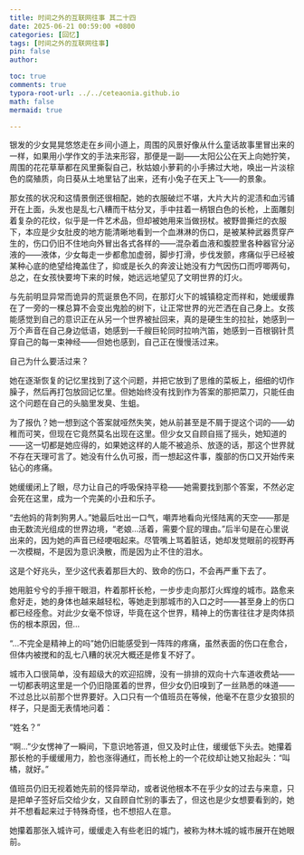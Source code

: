 ```yaml
---
title: 时间之外的互联网往事 其二十四
date: 2025-06-21 00:59:00 +0800
categories: [回忆]
tags: [时间之外的互联网往事]
pin: false
author: 

toc: true
comments: true
typora-root-url: ../../ceteaonia.github.io
math: false
mermaid: true

---
```


银发的少女晃晃悠悠走在乡间小道上，周围的风景好像从什么童话故事里冒出来的一样，如果用小学作文的手法来形容，那便是一副——太阳公公在天上向她狞笑，周围的花花草草都在风里撕裂自己，秋姑娘小萝莉的小手拂过大地，唤出一片淡棕色的腐殖质，向日葵从土地里钻了出来，还有小兔子在天上飞——的景象。

那女孩的状况和这情景倒还很相配，她的衣服破烂不堪，大片大片的泥渍和血污铺开在上面，头发也是乱七八糟而干枯分叉，手中拄着一柄银白色的长枪，上面雕刻着复杂的花纹，似乎是一件艺术品，但却被她用来当做拐杖。被野兽撕烂的衣服下，本应是少女肚皮的地方能清晰地看到一个血淋淋的伤口，是被某种武器贯穿产生的，伤口仍旧不住地向外冒出各式各样的——混杂着血液和腹腔里各种器官分泌液的——液体，少女每走一步都愈加虚弱，脚步打滑，步伐发颤，疼痛似乎已经被某种心底的绝望给掩盖住了，抑或是长久的奔波让她没有力气因伤口而哼唧两句，总之，在女孩快要垮下来的时候，她远远地望见了文明世界的灯火。

与先前明显异常而诡异的荒诞景色不同，在那灯火下的城镇稳定而祥和，她缓缓靠在了一旁的一棵总算不会变出鬼脸的树下，让正常世界的光芒洒在自己身上。女孩能感觉到自己的意识正在从另一个世界被扯回来，真的是硬生生的拉扯，她感到一万个声音在自己身边低语，她感到一千艘巨轮同时拉响汽笛，她感到一百根钢针贯穿自己的每一束神经——但她也感到，自己正在慢慢活过来。

自己为什么要活过来？

她在逐渐恢复的记忆里找到了这个问题，并把它放到了思维的菜板上，细细的切作臊子，然后再打包放回记忆里。但她始终没有找到作为答案的那把菜刀，只能任由这个问题在自己的头脑里发臭、生蛆。

为了报仇？她一想到这个答案就哑然失笑，她从前甚至是不屑于提这个词的——幼稚而可笑，但现在它竟然莫名出现在这里。但少女又自顾自摇了摇头，她知道的——这一切都是她应得的，如果她这样的人能不被追杀、放逐的话，那这个世界就不存在天理可言了。她没有什么仇可报，而一想起这件事，腹部的伤口又开始传来钻心的疼痛。

她缓缓闭上了眼，尽力让自己的呼吸保持平稳——她需要找到那个答案，不然必定会死在这里，成为一个完美的小丑和乐子。

“去他妈的背刺狗男人。”她最后吐出一口气，嘲弄地看向光怪陆离的天空——那是由无数流光组成的世界边境，“老娘…活着，需要个屁的理由。”后半句是在心里说出来的，因为她的声音已经哽咽起来。尽管嘴上骂着脏话，她却发觉眼前的视野再一次模糊，不是因为意识涣散，而是因为止不住的泪水。

这是个好兆头，至少这代表着那巨大的、致命的伤口，不会再严重下去了。

她用脏兮兮的手擦干眼泪，杵着那杆长枪，一步步走向那灯火辉煌的城市。路愈来愈好走，她的身体也越来越轻松，等她走到那城市的入口之时——甚至身上的伤口都已经痊愈。对此少女毫不惊讶，毕竟在这个世界，精神上的伤害往往才是肉体损伤的根本原因，但…

“…不完全是精神上的吗”她仍旧能感受到一阵阵的疼痛，虽然表面的伤口在愈合，但体内被搅和的乱七八糟的状况大概还是修复不好了。

城市入口很简单，没有超级大的欢迎招牌，没有一排排的双向十六车道收费站——一切都表明这里是一个仍旧隐匿着的世界，但少女仍旧嗅到了一丝熟悉的味道——不过总比以前那个世界要好。入口只有一个值班员在等候，他毫不在意少女狼狈的样子，只是面无表情地问着：

“姓名？”

“啊…”少女愣神了一瞬间，下意识地答道，但又及时止住，缓缓低下头去。她攥着那长枪的手缓缓用力，脸也涨得通红，而长枪上的一个花纹却让她又抬起头：“叫橘，就好。”

值班员仍旧无视着她先前的怪异举动，或者说他根本不在乎少女的过去与来意，只是把单子签好后交给少女，又自顾自忙别的事去了，但这也是少女想要看到的，她并不想看起来过于特殊奇怪，也不想招人在意。

她攥着那张入城许可，缓缓走入有些老旧的城门，被称为林木城的城市展开在她眼前。